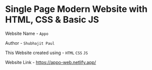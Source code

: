 # Single Page Modern Website with HTML, CSS & Basic JS

Website Name - `Appo`

Author - `Shubhajit Paul`

This Website created using - `HTML` `CSS` `JS`

Website Link - https://appo-web.netlify.app/

